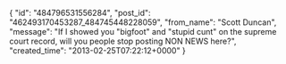  {
   "id": "484796531556284",
   "post_id": "462493170453287_484745448228059",
   "from_name": "Scott Duncan",
   "message": "If I showed you \"bigfoot\" and \"stupid cunt\" on the supreme court record, will you people stop posting NON NEWS here?",
   "created_time": "2013-02-25T07:22:12+0000"
 }
